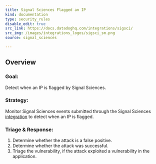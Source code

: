 ```yaml
---
title: Signal Sciences Flagged an IP
kind: documentation
type: security_rules
disable_edit: true
src_link: https://docs.datadoghq.com/integrations/sigsci/
src_img: /images/integrations_logos/sigsci_sm.png
source: signal_sciences

---
```


## Overview

### **Goal:**
Detect when an IP is flagged by Signal Sciences.

### **Strategy:**
Monitor Signal Sciences events submitted through the Signal Sciences [integration][1] to detect when an IP is flagged. 

### **Triage & Response:**
1. Determine whether the attack is a false positive.
2. Determine whether the attack was successful.
3. Triage the vulnerability, if the attack exploited a vulnerability in the application.

[1]: https://app.datadoghq.com/account/settings#integrations/sigsci
